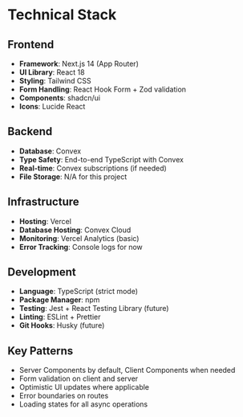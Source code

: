 # Technical Stack

## Frontend
- **Framework**: Next.js 14 (App Router)
- **UI Library**: React 18
- **Styling**: Tailwind CSS
- **Form Handling**: React Hook Form + Zod validation
- **Components**: shadcn/ui
- **Icons**: Lucide React

## Backend
- **Database**: Convex
- **Type Safety**: End-to-end TypeScript with Convex
- **Real-time**: Convex subscriptions (if needed)
- **File Storage**: N/A for this project

## Infrastructure
- **Hosting**: Vercel
- **Database Hosting**: Convex Cloud
- **Monitoring**: Vercel Analytics (basic)
- **Error Tracking**: Console logs for now

## Development
- **Language**: TypeScript (strict mode)
- **Package Manager**: npm
- **Testing**: Jest + React Testing Library (future)
- **Linting**: ESLint + Prettier
- **Git Hooks**: Husky (future)

## Key Patterns
- Server Components by default, Client Components when needed
- Form validation on client and server
- Optimistic UI updates where applicable
- Error boundaries on routes
- Loading states for all async operations